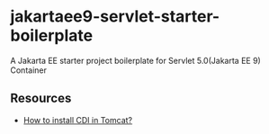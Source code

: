 # jakartaee9-servlet-starter-boilerplate
A Jakarta EE starter project boilerplate for Servlet 5.0(Jakarta EE 9) Container













## Resources

* [How to install CDI in Tomcat?](https://balusc.omnifaces.org/2013/10/how-to-install-cdi-in-tomcat.html)

